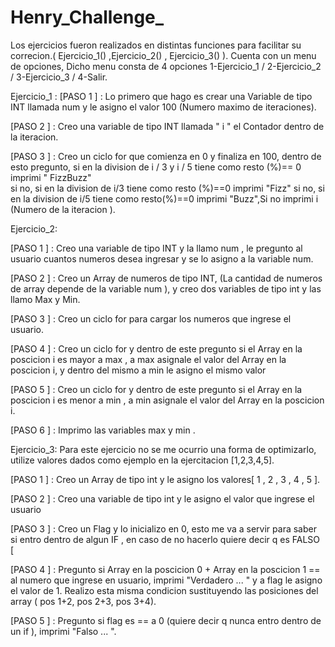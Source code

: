 # Henry_Challenge_
Los ejercicios fueron realizados en distintas funciones para facilitar su correcion.( Ejercicio_1() ,Ejercicio_2() , Ejercicio_3() ).
Cuenta con un menu de opciones, Dicho menu consta de 4 opciones 1-Ejercicio_1 / 2-Ejercicio_2 / 3-Ejercicio_3 / 4-Salir.


Ejercicio_1 : 
[PASO 1 ] : Lo primero que hago es crear una Variable de tipo INT llamada num y le asigno el valor 100 (Numero maximo de iteraciones).

[PASO 2 ] : Creo una variable de tipo INT llamada " i " el Contador dentro de la iteracion.

[PASO 3 ] : Creo un ciclo for  que comienza en 0 y finaliza en 100, dentro de esto pregunto, si en la division de i  / 3  y i / 5 tiene como resto (%)== 0 imprimi " FizzBuzz"  
si no, si en la division de i/3 tiene como resto (%)==0 imprimi "Fizz" si no, si en la division de i/5 tiene como resto(%)==0 imprimi "Buzz",Si no imprimi i (Numero de la iteracion ).


Ejercicio_2:

[PASO 1 ] : Creo una variable de tipo INT y la llamo num , le pregunto al usuario cuantos numeros desea ingresar y se lo asigno a la variable num.

[PASO 2 ] : Creo un Array de numeros de tipo INT, (La cantidad de numeros de array depende de la variable num ), y creo dos variables de tipo int y las llamo Max y Min.

[PASO 3 ] : Creo un ciclo for para cargar los numeros que ingrese el usuario.

[PASO 4 ] : Creo un ciclo for y dentro de este pregunto si el Array en la poscicion i es mayor a max , a max asignale el valor del Array en la poscicion i, y dentro del mismo a min le asigno el mismo valor

[PASO 5 ] : Creo un ciclo for y dentro de este pregunto si el Array en la poscicion i es menor a min , a min asignale el valor del Array en la poscicion i.

[PASO 6 ] : Imprimo las variables max y min .


Ejercicio_3:
Para este ejercicio no se me ocurrio una forma de optimizarlo, utilize valores dados como ejemplo en la ejercitacion [1,2,3,4,5].

[PASO 1 ] : Creo un Array de tipo int y le asigno los valores[ 1 , 2 , 3 , 4 , 5 ].

[PASO 2 ] : Creo una variable de tipo int y le asigno el valor que ingrese el usuario

[PASO 3 ] : Creo un Flag y lo inicializo en 0, esto me va a servir para saber si entro dentro de algun IF , en caso de no hacerlo quiere decir q es FALSO [

[PASO 4 ] : Pregunto si Array en la poscicion 0 + Array en la poscicion 1 == al numero que ingrese en usuario, imprimi "Verdadero ... " y a flag le asigno el valor de 1.
Realizo esta misma condicion sustituyendo las posiciones del array ( pos 1+2, pos 2+3, pos 3+4).

[PASO 5 ] : Pregunto si flag es == a 0 (quiere decir q nunca entro dentro de un if ), imprimi "Falso ... ". 
